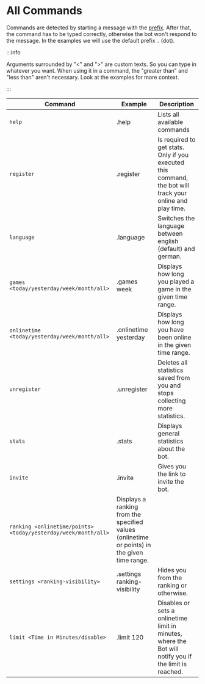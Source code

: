 # All Commands

Commands are detected by starting a message with the [prefix](prefix.md). After that, the command has to be typed
correctly, otherwise the bot won't respond to the message. In the examples we will use the default prefix `.` (dot).

:::info

Arguments surrounded by "<" and ">" are custom texts. So you can type in whatever you want. When using it in a command,
the "greater than" and "less than" aren't necessary. Look at the examples for more context.

:::

| Command | Example | Description |
| --- | --- | --- |
| `help` | .help | Lists all available commands |
| `register` | .register | Is required to get stats. Only if you executed this command, the bot will track your online and play time. |
| `language` | .language | Switches the language between english (default) and german. |
| `games <today/yesterday/week/month/all>` | .games week | Displays how long you played a game in the given time range. | 
| `onlinetime <today/yesterday/week/month/all>` | .onlinetime yesterday | Displays how long you have been online in the given time range. |
| `unregister` | .unregister | Deletes all statistics saved from you and stops collecting more statistics. |
| `stats` | .stats | Displays general statistics about the bot. |
| `invite` | .invite | Gives you the link to invite the bot. |
| `ranking <onlinetime/points> <today/yesterday/week/month/all>` | Displays a ranking from the specified values (onlinetime or points) in the given time range. |
| `settings <ranking-visibility>` | .settings ranking-visibility | Hides you from the ranking or otherwise. |
| `limit <Time in Minutes/disable>` | .limit 120 | Disables or sets a onlinetime limit in minutes, where the Bot will notify you if the limit is reached. | 